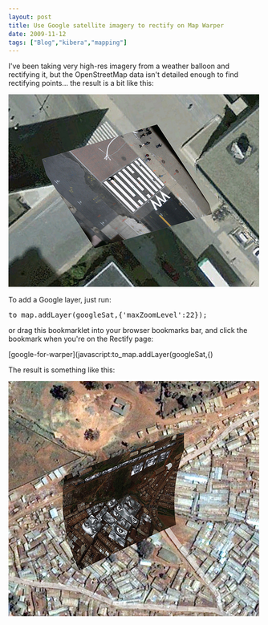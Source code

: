 ```yaml
---
layout: post
title: Use Google satellite imagery to rectify on Map Warper
date: 2009-11-12
tags: ["Blog","kibera","mapping"]
---
```


I've been taking very high-res imagery from a weather balloon and rectifying it, but the OpenStreetMap data isn't detailed enough to find rectifying points... the result is a bit like this:

[![](4095876121_34cc4ab695.jpg)](http://www.flickr.com/photos/jeffreywarren/4095876121/)

To add a Google layer, just run:

<pre>to_map.addLayer(googleSat,{'maxZoomLevel':22});</pre>

or drag this bookmarklet into your browser bookmarks bar, and click the bookmark when you're on the Rectify page:

[google-for-warper](javascript:to_map.addLayer(googleSat,{)

The result is something like this:

[![](4099000850_f6f0dce4ed.jpg "kibera")](http://www.flickr.com/photos/jeffreywarren/4099000850/)